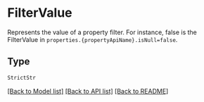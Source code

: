 # FilterValue

Represents the value of a property filter. For instance, false is the FilterValue in
`properties.{propertyApiName}.isNull=false`.


## Type
```python
StrictStr
```


[[Back to Model list]](../../../README.md#models-v1-link) [[Back to API list]](../../../README.md#apis-v1-link) [[Back to README]](../../../README.md)
